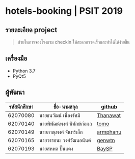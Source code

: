 ﻿# hotels-booking | PSIT 2019
## รายละเอียด project
>ช่วยในการจองโรงแรม checkin ให้สะดวกรวดเร็วและทำได้ได้ง่ายขึ้น

## เครื่องมือ
* Python 3.7
* PyQt5

## ผู้พัฒนา
รหัสนักศึกษา    |    ชื่อ-นามสกุล                  | github
------  |------------   |------                                    |
62070080     | นายธนวัฒน์ เนื่องรัศมี          |[Thanawat](https://github.com/Thanawat080)|
62070140     | นายพิพัฒน์พงศ์ พิทักษ์ก่อผล  | [tomo](https://github.com/tomo44151z)
62070149     | นายภาณุพงศ์ จันทร์เล็ก         |[armphanu](https://github.com/armphanu)
62070165     | นายวรรธนะ วงศ์วัฒนอนันต์     |[genwtn](https://github.com/genwtn)
62070193     | นายสหพล ปั้นแตง                |[BaySP](https://github.com/BaySP)
